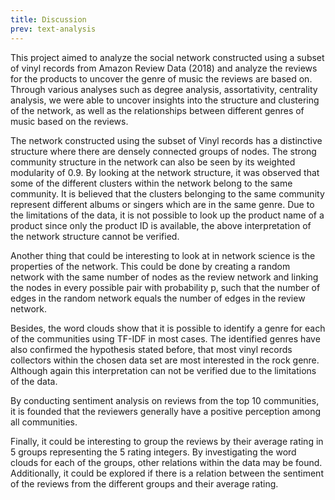 ```yaml
---
title: Discussion
prev: text-analysis
---
```


This project aimed to analyze the social network constructed using a subset of vinyl records from Amazon Review Data (2018) and analyze the reviews for the products to uncover the genre of music the reviews are based on. Through various analyses such as degree analysis, assortativity, centrality analysis, we were able to uncover insights into the structure and clustering of the network, as well as the relationships between different genres of music based on the reviews.


The network constructed using the subset of Vinyl records has a distinctive structure where there are densely connected groups of nodes. The strong community structure in the network can also be seen by its weighted modularity of 0.9. By looking at the network structure, it was observed that some of the different clusters within the network belong to the same community. It is believed that the clusters belonging to the same community represent different albums or singers which are in the same genre. Due to the limitations of the data, it is not possible to look up the product name of a product since only the product ID is available, the above interpretation of the network structure cannot be verified. 

Another thing that could be interesting to look at in network science is the properties of the network. This could be done by creating a random network with the same number of nodes as the review network and linking the nodes in every possible pair with probability p, such that the number of edges in the random network equals the number of edges in the review network. 

Besides, the word clouds show that it is possible to identify a genre for each of the communities using TF-IDF in most cases. The identified genres have also confirmed the hypothesis stated before, that most vinyl records collectors within the chosen data set are most interested in the rock genre. Although again this interpretation can not be verified due to the limitations of the data. 

By conducting sentiment analysis on reviews from the top 10 communities, it is founded that the reviewers generally have a positive perception among all communities. 

Finally, it could be interesting to group the reviews by their average rating in 5 groups representing the 5 rating integers. By investigating the word clouds for each of the groups, other relations within the data may be found. Additionally, it could be explored if there is a relation between the sentiment of the reviews from the different groups and their average rating.
